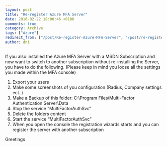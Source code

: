 ```yaml
---
layout: post
title: "Re-register Azure MFA Server"
date: 2016-02-22 18:00:46 +0100
comments: true
category: Archive
tags: ["Azure"]
redirect_from: ["/post/Re-register-Azure-MFA-Server", "/post/re-register-azure-mfa-server"]
author: dni
---
```

<!-- more -->
<p>If you also installed the Azure MFA Server with a MSDN Subscription and now want to switch to another subscription without re-installing the Server, you have to do the following. (Please keep in mind you loose all the settings you made within the MFA console)</p> <ol> <li>Export your users</li> <li>Make some screenshots of you configuration (Radius, Company settings ect..)</li> <li>Make a Backup of this folder: C:\Program Files\Multi-Factor Authentication Server\Data</li> <li>Stop the service “MultiFactorAuthSvc”</li> <li>Delete the folders content</li> <li>Start the service “MultiFactorAuthSvc”</li> <li>When you open the console the registration wizards starts and you can register the server with another subscription</li></ol> <p>Greetings</p>

